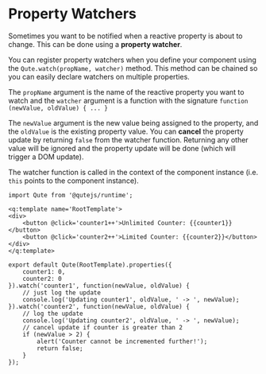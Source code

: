 
# Property Watchers

Sometimes you want to be notified when a reactive property is about to change. This can be done using a **property watcher**.

You can register property watchers when you define your component using the `Qute.watch(propName, watcher)` method. This method can be chained so you can easily declare watchers on multiple properties.

The `propName` argument is the name of the reactive property you want to watch and the `watcher` argument is a function with the signature `function (newValue, oldValue) { ... }`

The `newValue` argument is the new value being assigned to the property, and the `oldValue` is the existing property value. You can **cancel** the property update by returning `false` from the watcher function. Returning any other value will be ignored and the property update will be done (which will trigger a DOM update).

The watcher function is called in the context of the component instance (i.e. `this` points to the component instance).

```jsq
import Qute from '@qutejs/runtime';

<q:template name='RootTemplate'>
<div>
	<button @click='counter1++'>Unlimited Counter: {{counter1}}</button>
	<button @click='counter2++'>Limited Counter: {{counter2}}</button>
</div>
</q:template>

export default Qute(RootTemplate).properties({
    counter1: 0,
    counter2: 0
}).watch('counter1', function(newValue, oldValue) {
	// just log the update
	console.log('Updating counter1', oldValue, ' -> ', newValue);
}).watch('counter2', function(newValue, oldValue) {
	// log the update
	console.log('Updating counter2', oldValue, ' -> ', newValue);
	// cancel update if counter is greater than 2
	if (newValue > 2) {
		alert('Counter cannot be incremented further!');
		return false;
	}
});
```